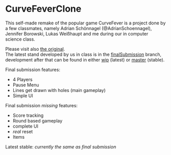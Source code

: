 # CurveFeverClone
This self-made remake of the popular game CurveFever is a project done by a few classmates, namely Adrian Schönnagel (@AdrianSchoennagel), Jennifer Borowski, Lukas Weißhaupt and me during our in computer science class.  
  
Please visit also [the original](http://curvefever.io/).  
The latest stand developed by us in class is in the [finalSubmission](https://github.com/MysterionNH/CurveFeverClone/tree/finalSubmission) branch, development after that can be found in either [wip](https://github.com/MysterionNH/CurveFeverClone/tree/wip) (latest) or [master](https://github.com/MysterionNH/CurveFeverClone/) (stable).  

Final submission features:  
- 4 Players  
- Pause Menu  
- Lines get drawn with holes (main gameplay)  
- Simple UI

Final submission _missing_ features:  
- Score tracking  
- Round based gameplay  
- complete UI
- _real_ reset  
- Items

Latest stable: _currently the same as final submission_
